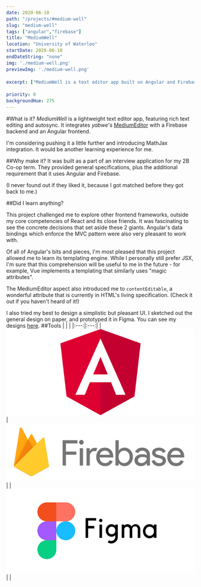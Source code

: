 ```yaml
---
date: 2020-06-10
path: "/projects/#medium-well"
slug: "medium-well"
tags: ["angular","firebase"]
title: "MediumWell"
location: "University of Waterloo"
startDate: 2020-06-10
endDateString: "none"
img: './medium-well.png'
previewImg: './medium-well.png'

excerpt: ["MediumWell is a text editor app built on Angular and Firebase, with a design inspired by Medium, Overleaf, and Google Docs.","It was created as part of an interview application, and features rich text editing powered by YABWE's MediumEditor library."]

priority: 0
backgroundHue: 275
---
```

#What is it?
*MediumWell* is a lightweight text editor app, featuring rich text editing and autosync. It integrates *yabwe*'s [MediumEditor](https://github.com/yabwe/medium-editor) with a Firebase backend and an Angular frontend.

I'm considering pushing it a little further and introducing MathJax integration. It would be another learning experience for me.

##Why make it?
It was built as a part of an interview application for my 2B Co-op term. They provided general specifications, plus the additional requirement that it uses Angular and Firebase.

(I never found out if they liked it, because I got matched before they got back to me.)

##Did I learn anything?

This project challenged me to explore other frontend frameworks, outside my core competencies of React and its close friends. It was fascinating to see the concrete decisions that set aside these 2 giants. Angular's data bindings which enforce the MVC pattern were also very pleasant to work with.

Of all of Angular's bits and pieces, I'm most pleased that this project allowed me to learn its templating engine. While I personally still prefer JSX, I'm sure that this comprehension will be useful to me in the future - for example, Vue implements a templating that similarly uses "magic attributes".

The MediumEditor aspect also introduced me to `contentEditable`, a wonderful attribute that is currently in HTML's living specification. (Check it out if you haven't heard of it!)

I also tried my best to design a simplistic but pleasant UI. I sketched out the general design on paper, and prototyped it in Figma. You can see my designs [here](https://www.figma.com/file/TXjSjYRZKY1th2rqbXxXBZ/MediumWell?node-id=0%3A1).
##Tools
| | |
|:---:|:---:|
| ![Angular](../tools/angular.png) | ![Firebase](../tools/firebase.png) |
| ![Figma](../tools/figma.png) | |
